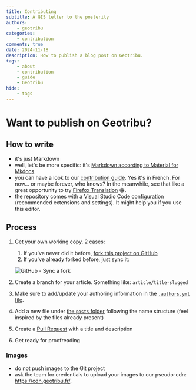 ```yaml
---
title: Contributing
subtitle: A GIS letter to the posterity
authors:
    - geotribu
categories:
    - contribution
comments: true
date: 2024-11-18
description: How to publish a blog post on Geotribu.
tags:
    - about
    - contribution
    - guide
    - Geotribu
hide:
    - tags
---
```


# Want to publish on Geotribu?

## How to write

- it's just Markdown
- well, let's be more specific: it's [Markdown according to Material for Mkdocs](https://squidfunk.github.io/mkdocs-material/reference/).
- you can have a look to our [contribution guide](https://contribuer.geotribu.fr/). Yes it's in French. For now... or maybe forever, who knows? In the meanwhile, see that like a great opportunity to try [Firefox Translation](https://support.mozilla.org/en-US/kb/website-translation) :grin:.
- the repository comes with a Visual Studio Code configuration (recommended extensions and settings). It might help you if you use this editor.

## Process

1. Get your own working copy. 2 cases:
    1. If you've never did it before, [fork this project on GitHub](https://github.com/geotribu/english-blog/fork)
    1. If you've already forked before, just sync it:

    ![GitHub - Sync a fork](https://cdn.geotribu.fr/img/internal/contribution/github_geotribu_english_fork_sync.webp)

1. Create a branch for your article. Something like: `article/title-slugged`
1. Make sure to add/update your authoring information in the [`.authors.yml` file](https://github.com/geotribu/english-blog/blob/main/content/.authors.yml).
1. Add a new file under [the `posts` folder](https://github.com/geotribu/english-blog/tree/main/content/posts) following the name structure (feel inspired by the files already present)
1. Create a [Pull Request](https://docs.github.com/en/pull-requests/collaborating-with-pull-requests/proposing-changes-to-your-work-with-pull-requests/creating-a-pull-request) with a title and description
1. Get ready for proofreading

### Images

- do not push images to the Git project
- ask the team for credentials to upload your images to our pseudo-cdn: <https://cdn.geotribu.fr/>.
